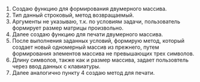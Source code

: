 1. Создаю функцию для формирования двумерного массива. 
2. Тип данный строковый, метод возвращаемый.
3. Аргументы не указываю, т.к. по условиям задачи, пользователь формирует размер матрицы произвольно.
4. Далее создаю функцию для печати двумерного массива.
5. После выполнения заданных условий, формирую метод, который создает новый одномерный массив из прежнего, путем формирования элементов массива не превышающих трех символов.
6. Длину символов, также как и размер массива, задает пользовтель через ввод данных с клавиатуры.
7. Далее аналогично пункту 4 создаю метод для печати.
